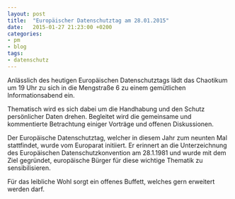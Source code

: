 ```yaml
---
layout: post
title:  "Europäischer Datenschutztag am 28.01.2015"
date:   2015-01-27 21:23:00 +0200
categories:
- pm
- blog
tags:
- datenschutz
---
```

Anlässlich des heutigen Europäischen Datenschutztags lädt das Chaotikum um 19 Uhr zu sich in die Mengstraße 6 zu einem gemütlichen Informationsabend ein.

Thematisch wird es sich dabei um die Handhabung und den Schutz persönlicher Daten drehen. Begleitet wird die gemeinsame und kommentierte Betrachtung einiger Vorträge und offenen Diskussionen.

Der Europäische Datenschutztag, welcher in diesem Jahr zum neunten Mal stattfindet, wurde vom Europarat initiiert. Er erinnert an die Unterzeichnung des Europäischen Datenschutzkonvention am 28.1.1981 und wurde mit dem Ziel gegründet, europäische Bürger für diese wichtige Thematik zu sensibilisieren.

Für das leibliche Wohl sorgt ein offenes Buffett, welches gern erweitert werden darf.
